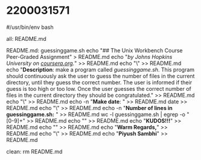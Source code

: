 # 2200031571
#/usr/bin/env bash

all: README.md

README.md: guessinggame.sh
	echo "## The Unix Workbench Course Peer-Graded Assignment" > README.md
	echo "*by Johns Hopkins University on [coursera.org](https://www.coursera.org/).*" >> README.md
	echo "\\" >> README.md	
	echo "**Description**: make a program called *guessinggame.sh*. This program should continuously ask the user to guess the number of files in the current directory, until they guess the correct number. The user is informed if their guess is too high or too low. Once the user guesses the correct number of files in the current directory they should be congratulated." >> README.md
	echo "\\" >> README.md
	echo -n "**Make date**: " >> README.md
	date >> README.md
	echo "\\" >> README.md
	echo -n "**Number of lines in guessinggame.sh:** " >> README.md
	wc -l guessinggame.sh | egrep -o "[0-9]+" >> README.md
	echo "" >> README.md
	echo "**KUDOS!!!**" >> README.md
	echo "" >> README.md
	echo "**Warm Regards,**" >> README.md
	echo "\\" >> README.md
	echo "**Piyush Sambhi**" >> README.md

clean:
	rm README.md
